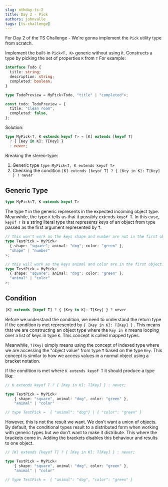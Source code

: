 ```yaml
---
slug: nthday-ts-2
title: Day 2 - Pick
authors: johnvalle
tags: [ts-challenge]
---
```


For Day 2 of the TS Challenge - We're gonna implement the `Pick` utility type from scratch.

Implement the built-in `Pick<T, K>` generic without using it.
Constructs a type by picking the set of properties `K` from `T`
For example:

```ts
interface Todo {
  title: string;
  description: string;
  completed: boolean;
}

type TodoPreview = MyPick<Todo, "title" | "completed">;

const todo: TodoPreview = {
  title: "Clean room",
  completed: false,
};
```

<!-- truncate -->

Solution:

```ts
type MyPick<T, K extends keyof T> = [K] extends [keyof T]
  ? { [Key in K]: T[Key] }
  : never;
```

Breaking the stereo-type:

1. Generic type `type MyPick<T, K extends keyof T>`
2. Checking the condition `[K] extends [keyof T] ? { [Key in K]: T[Key] } ? never`

## Generic Type

```ts
type MyPick<T, K extends keyof T>
```

The type `T` in the generic represents in the expected incoming object type.
Meanwhile, the type `K` tells us that it possibly extends `keyof T`. In this case, `keyof T` is a string literal type that represents keys of an object from type passed as the first argument represented by `T`.

```ts
// this won't work as the keys shape and number are not in the first object.
type TestPick = MyPick<
  { shape: "square"; animal: "dog"; color: "green" },
  "shape" | "number"
>;

// this will work as the keys animal and color are in the first object.
type TestPick = MyPick<
  { shape: "square"; animal: "dog"; color: "green" },
  "animal" | "color"
>;
```

## Condition

```ts
[K] extends [keyof T] ? { [Key in K]: T[Key] } ? never
```

Before we understand the condition, we need to understand the return type if the condition is met represented by `{ [Key in K]: T[Key] }` .
This means that we are constructing an object type where the `Key in K` means looping over a list of keys in type `K`. This concept is called mapped types.

Meanwhile, `T[Key]` simply means using the concept of indexed type where we are accessing the "object value" from type `T` based on the type `Key`. This concept is similar to how we access values in a normal object using a bracket notation.

If the condition is met where `K extends keyof T` it should produce a type like:

```ts
// K extends keyof T ? { [Key in K]: T[Key] } : never;

type TestPick = MyPick<
	{ shape: "square", animal: "dog", color: "green" },
	"animal" | "color"

// type TestPick =  { "animal": "dog"} | { "color": "green" }
```

However, this is not the result we want. We don't want a union of objects.
By default, the conditional types result to a distributed form when working with generic types but we don't want to make it distribute. This where the brackets come in. Adding the brackets disables this behaviour and results to one object.

```ts
// [K] extends [keyof T] ? { [Key in K]: T[Key] } : never;

type TestPick = MyPick<
	{ shape: "square", animal: "dog", color: "green" },
	"animal" | "color"

// type TestPick =  { "animal": "dog", "color": "green" }
```
